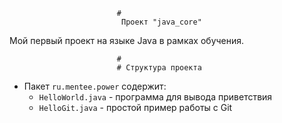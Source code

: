 
                            #
                             Проект "java_core"


Мой первый проект на языке Java в рамках обучения.


                            #
                            # Структура проекта


- Пакет `ru.mentee.power` содержит:
    - `HelloWorld.java` - программа для вывода приветствия
    - `HelloGit.java` - простой пример работы с Git
